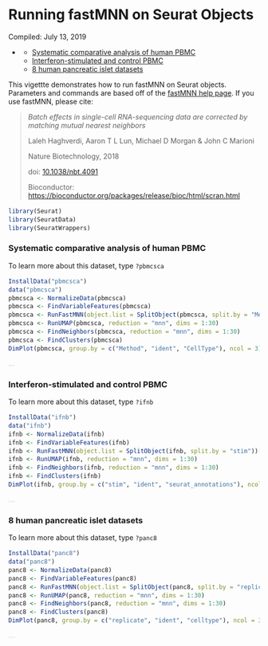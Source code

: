 Running fastMNN on Seurat Objects
================
Compiled: July 13, 2019

-   [](#section)
    -   [Systematic comparative analysis of human PBMC](#systematic-comparative-analysis-of-human-pbmc)
    -   [Interferon-stimulated and control PBMC](#interferon-stimulated-and-control-pbmc)
    -   [8 human pancreatic islet datasets](#human-pancreatic-islet-datasets)

This vigettte demonstrates how to run fastMNN on Seurat objects. Parameters and commands are based off of the [fastMNN help page](https://rdrr.io/github/LTLA/batchelor/man/fastMNN.html). If you use fastMNN, please cite:

> *Batch effects in single-cell RNA-sequencing data are corrected by matching mutual nearest neighbors*
>
> Laleh Haghverdi, Aaron T L Lun, Michael D Morgan & John C Marioni
>
> Nature Biotechnology, 2018
>
> doi: [10.1038/nbt.4091](https://doi.org/10.1038/nbt.4091)
>
> Bioconductor: <https://bioconductor.org/packages/release/bioc/html/scran.html>

``` r
library(Seurat)
library(SeuratData)
library(SeuratWrappers)
```

### Systematic comparative analysis of human PBMC

To learn more about this dataset, type `?pbmcsca`

``` r
InstallData("pbmcsca")
data("pbmcsca")
pbmcsca <- NormalizeData(pbmcsca)
pbmcsca <- FindVariableFeatures(pbmcsca)
pbmcsca <- RunFastMNN(object.list = SplitObject(pbmcsca, split.by = "Method"))
pbmcsca <- RunUMAP(pbmcsca, reduction = "mnn", dims = 1:30)
pbmcsca <- FindNeighbors(pbmcsca, reduction = "mnn", dims = 1:30)
pbmcsca <- FindClusters(pbmcsca)
DimPlot(pbmcsca, group.by = c("Method", "ident", "CellType"), ncol = 3)
```

<img src="fast_mnn_files/figure-markdown_github/pbmcsca-1.png" height="4" />

### Interferon-stimulated and control PBMC

To learn more about this dataset, type `?ifnb`

``` r
InstallData("ifnb")
data("ifnb")
ifnb <- NormalizeData(ifnb)
ifnb <- FindVariableFeatures(ifnb)
ifnb <- RunFastMNN(object.list = SplitObject(ifnb, split.by = "stim"))
ifnb <- RunUMAP(ifnb, reduction = "mnn", dims = 1:30)
ifnb <- FindNeighbors(ifnb, reduction = "mnn", dims = 1:30)
ifnb <- FindClusters(ifnb)
DimPlot(ifnb, group.by = c("stim", "ident", "seurat_annotations"), ncol = 3)
```

<img src="fast_mnn_files/figure-markdown_github/ifnb_stim-1.png" height="4" />

### 8 human pancreatic islet datasets

To learn more about this dataset, type `?panc8`

``` r
InstallData("panc8")
data("panc8")
panc8 <- NormalizeData(panc8)
panc8 <- FindVariableFeatures(panc8)
panc8 <- RunFastMNN(object.list = SplitObject(panc8, split.by = "replicate"))
panc8 <- RunUMAP(panc8, reduction = "mnn", dims = 1:30)
panc8 <- FindNeighbors(panc8, reduction = "mnn", dims = 1:30)
panc8 <- FindClusters(panc8)
DimPlot(panc8, group.by = c("replicate", "ident", "celltype"), ncol = 3)
```

<img src="fast_mnn_files/figure-markdown_github/pancreas-1.png" height="4" />
